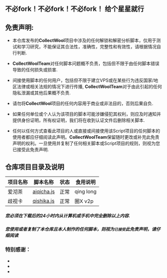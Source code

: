 ## 不必fork！不必fork！不必fork！ 给个星星就行

## 免责声明: 

* 本仓库发布的**CollectWool**项目中涉及的任何解锁和解密分析脚本，仅用于测试和学习研究，不能保证其合法性，准确性，完整性和有效性，请根据情况自行判断.

* **CollectWoolTeam**对任何脚本问题概不负责，包括但不限于由任何脚本错误导致的任何损失或损害.

* 间接使用脚本的任何用户，包括但不限于建立VPS或在某些行为违反国家/地区法律或相关法规的情况下进行传播, **CollectWoolTeam**对于由此引起的任何隐私泄漏或其他后果概不负责.

* 请勿将**CollectWool**项目的任何内容用于商业或非法目的，否则后果自负.

* 如果任何单位或个人认为该项目的脚本可能涉嫌侵犯其权利，则应及时通知并提供身份证明，所有权证明，我们将在收到认证文件后删除相关脚本.

* 任何以任何方式查看此项目的人或直接或间接使用该Script项目的任何脚本的使用者都应仔细阅读此声明。**CollectWoolTeam**保留随时更改或补充此免责声明的权利。一旦使用并复制了任何相关脚本或Script项目的规则，则视为您已接受此免责声明.
## 仓库项目目录及说明
| 项目名称 | 脚本名称       | 状态 | 食用说明 |
| -------- | -------------- | ---------- |---------- |
| 爱沏茶 | [aiqicha.js](https://raw.githubusercontent.com/CollectWoolTeam/CollectWool/main/AiQiCha/aiqicha.js) | 正常 | qing long |
| 歧视卡 | [qishika.js](https://raw.githubusercontent.com/CollectWoolTeam/CollectWool/main/QuanQiuGouQiShi/qishika.js) | 正常 | 圈X v2p |


##### 您必须在下载后的24小时内从计算机或手机中完全删除以上内容.

##### 您使用或者复制了本仓库且本人制作的任何脚本，则视为`已接受`此免责声明，请仔细阅读 #####


### 特别感谢： ###
* 

* 

* 


